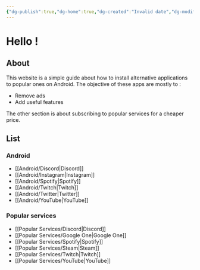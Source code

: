 ```yaml
---
{"dg-publish":true,"dg-home":true,"dg-created":"Invalid date","dg-modified":"Jul Th, 2023 1:47 am","permalink":"/home/","tags":["gardenEntry"],"dgPassFrontmatter":true,"created":"Invalid date","updated":""}
---
```


# Hello ! 
## About
This website is a simple guide about how to install alternative applications to popular ones on Android.
The objective of these apps are mostly to :
* Remove ads
* Add useful features

The other section is about subscribing to popular services for a cheaper price.
## List
### Android
- [[Android/Discord\|Discord]]
- [[Android/Instagram\|Instagram]]
- [[Android/Spotify\|Spotify]]
- [[Android/Twitch\|Twitch]]
- [[Android/Twitter\|Twitter]]
- [[Android/YouTube\|YouTube]]
### Popular services
* [[Popular Services/Discord\|Discord]]
* [[Popular Services/Google One\|Google One]]
* [[Popular Services/Spotify\|Spotify]]
* [[Popular Services/Steam\|Steam]]
* [[Popular Services/Twitch\|Twitch]]
* [[Popular Services/YouTube\|YouTube]]

